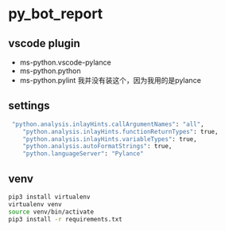# py_bot_report

## vscode plugin

- ms-python.vscode-pylance
- ms-python.python
- ms-python.pylint 我并没有装这个，因为我用的是pylance

## settings

```bash
 "python.analysis.inlayHints.callArgumentNames": "all",
    "python.analysis.inlayHints.functionReturnTypes": true,
    "python.analysis.inlayHints.variableTypes": true,
    "python.analysis.autoFormatStrings": true,
    "python.languageServer": "Pylance"
```

## venv
    
```bash
pip3 install virtualenv
virtualenv venv
source venv/bin/activate
pip3 install -r requirements.txt
```